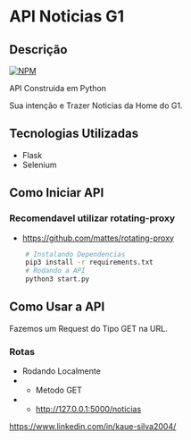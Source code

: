 # API Noticias G1
## Descrição
[![NPM](https://img.shields.io/badge/license-GNU-green)](https://github.com/Kaue-Silva/CinePyAPI/blob/master/LICENSE)


API Construida em Python

Sua intenção e Trazer Noticias da Home do G1.

## Tecnologias Utilizadas
- Flask
- Selenium

## Como Iniciar API

### Recomendavel utilizar rotating-proxy
- https://github.com/mattes/rotating-proxy

``` bash
    # Instalando Dependencias
    pip3 install -r requirements.txt
    # Rodando a API
    python3 start.py
```

## Como Usar a API
Fazemos um Request do Tipo GET na URL.

### Rotas
- Rodando Localmente
- - Metodo GET
- - http://127.0.0.1:5000/noticias

https://www.linkedin.com/in/kaue-silva2004/
